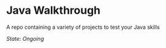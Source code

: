 # Java Walkthrough

A repo containing a variety of projects to test your Java skills

_State: Ongoing_
